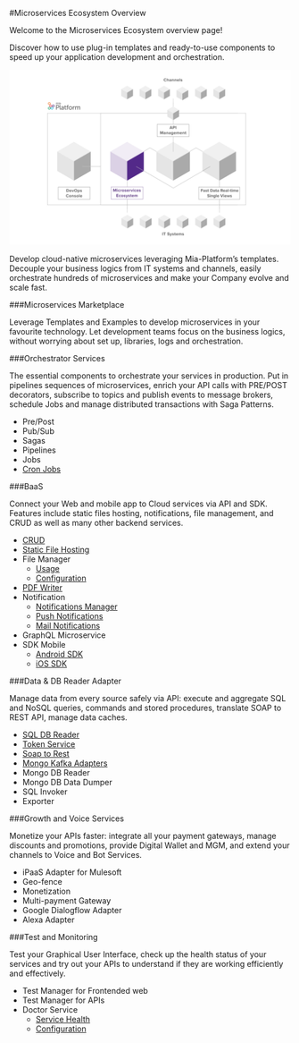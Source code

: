 #Microservices Ecosystem Overview


Welcome to the Microservices Ecosystem overview page!

Discover how to use plug-in templates and ready-to-use components to speed up your application development and orchestration.


![image alt text](img/microservices_ecosystem.png)

Develop cloud-native microservices leveraging Mia-Platform’s templates. Decouple your business logics from IT systems and channels, easily orchestrate hundreds of microservices and make
your Company evolve and scale fast.


###Microservices Marketplace

Leverage Templates and Examples to develop microservices in your favourite technology. Let development teams focus on the business logics, without worrying about set up, libraries, logs and orchestration.


###Orchestrator Services

The essential components to orchestrate your services in production. Put in pipelines sequences of microservices, enrich your API
calls with PRE/POST decorators, subscribe to topics and publish events to message brokers, schedule Jobs and manage distributed transactions with Saga Patterns.

* Pre/Post
* Pub/Sub
* Sagas
* Pipelines
* Jobs
* [Cron Jobs](cron.md)


###BaaS

Connect your Web and mobile app to Cloud services via API and SDK.
Features include static files hosting, notifications, file management, and CRUD as well as many other backend services.

* [CRUD](crud-service.md)
* [Static File Hosting](static-file-service.md) 
* File Manager
    * [Usage](files-service/usage.md)
    * [Configuration](files-service/usage.md)
* [PDF Writer](pdf-service.md)
* Notification
    * [Notifications Manager](notifications-manager.md)
    * [Push Notifications](push_notifications_platform_4.md)
    * [Mail Notifications](mail-notification.md)
* GraphQL Microservice
* SDK Mobile
    * [Android SDK](sdk_android.md)
    * [iOS SDK](sdk_ios.md)


###Data & DB Reader Adapter 

Manage data from every source safely via API: execute and aggregate SQL and NoSQL queries, commands and stored procedures, translate SOAP to REST API, manage data caches.

* [SQL DB Reader](sql-reader.md)
* [Token Service](secure-data-exchange-service.md)
* [Soap to Rest](soap-to-rest.md)
* [Mongo Kafka Adapters](mongo2kafka.md)
* Mongo DB Reader
* Mongo DB Data Dumper
* SQL Invoker
* Exporter


###Growth and Voice Services

Monetize your APIs faster: integrate all your payment gateways, manage discounts and promotions, provide Digital Wallet and MGM, and extend your channels to Voice and Bot Services.

* iPaaS Adapter for Mulesoft
* Geo-fence
* Monetization
* Multi-payment Gateway
* Google Dialogflow Adapter
* Alexa Adapter


###Test and Monitoring 

Test your Graphical User Interface, check up the health status of your services and try out your APIs to understand if they are working efficiently and effectively.

* Test Manager for Frontended web
* Test Manager for APIs
* Doctor Service
    * [Service Health](doctor-service/services_status.md)
    * [Configuration](doctor-service/configure_doctor_service.md)


